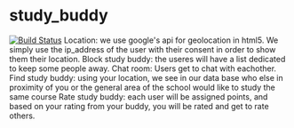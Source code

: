 # study_buddy
[![Build Status](https://travis-ci.com/dailesjsu/study_buddy.svg?branch=master)](https://travis-ci.com/dailesjsu/study_buddy)
Location: we use google's api for geolocation in html5. We simply use the ip_address of the user with their consent in order to show them their location.
Block study buddy: the useres will have a list dedicated to keep some people away.
Chat room: Users get to chat with eachother.
Find study buddy: using your location, we see in our data base who else in proximity of you or the general area of the school would like to study the same course
Rate study buddy: each user will be assigned points, and based on your rating from your buddy, you will be rated and get to rate others.
